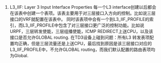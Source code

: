 1. L3_IIF: Layer 3 Input Interface Properties
    每一个L3 interface创建以后都会在该表中创建一个表项。该表主要用于对三层接口入方向的控制。比如说三层接口的VRF就配置在该表中。
    同时该表项中会有一个到L3_IIF_PROFILE的索引，而L3_IIF_PROFILE中包含了对三层接口更广泛的控制功能。比如说URPF，三层转发使能，三层组播使能，ICMP REDIRECT上送CPU，以及该接口是否允许GLOBAL routing.
    在TD3设备上碰到问题：所有L3 转发表项配置均正确，但是三层流量还是上送CPU，最后找到原因是该三层接口对应的L3_IIF_PROFILE中，不允许GLOBAL routing，而我们默认配置的路由表项均为Global.
